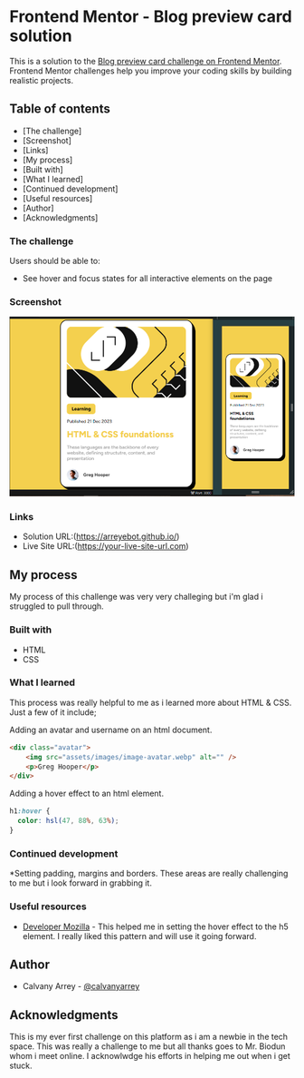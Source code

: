 # Frontend Mentor - Blog preview card solution

This is a solution to the [Blog preview card challenge on Frontend Mentor](https://www.frontendmentor.io/challenges/blog-preview-card-ckPaj01IcS). Frontend Mentor challenges help you improve your coding skills by building realistic projects. 

## Table of contents

  - [The challenge]
  - [Screenshot]
  - [Links]
  - [My process]
  - [Built with]
  - [What I learned]
  - [Continued development]
  - [Useful resources]
  - [Author]
  - [Acknowledgments]

### The challenge

Users should be able to:

- See hover and focus states for all interactive elements on the page

### Screenshot

![](./assets/images/Screenshot%20(200).png)

### Links

- Solution URL:(https://arreyebot.github.io/)
- Live Site URL:(https://your-live-site-url.com)

## My process

My process of this challenge was very very challeging but i'm glad i struggled to pull through.

### Built with

- HTML
- CSS

### What I learned

This process was really helpful to me as i learned more about HTML & CSS. Just a few of it include;

 Adding an avatar and username on an html document.

```HTML
<div class="avatar">
    <img src="assets/images/image-avatar.webp" alt="" />
    <p>Greg Hooper</p>
</div>
```
Adding a hover effect to an html element.

```css
h1:hover {
  color: hsl(47, 88%, 63%);
}
```

### Continued development

*Setting padding, margins and borders. These areas are really challenging to me but i look forward in grabbing it.


### Useful resources

- [Developer Mozilla](https://developer.mozilla.org/) - This helped me in setting the hover effect to the h5 element. I really liked this pattern and will use it going forward.

## Author

- Calvany Arrey - [@calvanyarrey](https://github.com/Arreyebot)

## Acknowledgments

This is my ever first challenge on this platform as i am a newbie in the tech space. This was really a challenge to me but all thanks goes to Mr. Biodun whom i meet online. I acknowlwdge his efforts in helping me out when i get stuck.
